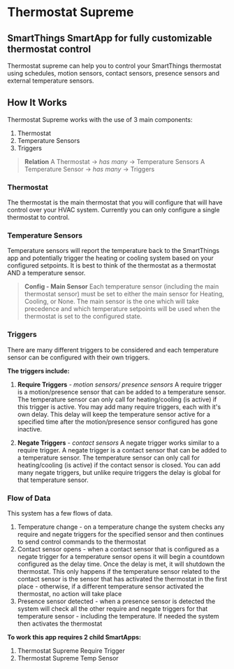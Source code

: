 # Thermostat Supreme
## SmartThings SmartApp for fully customizable thermostat control
Thermostat supreme can help you to control your SmartThings thermostat using schedules, motion sensors, contact sensors, presence sensors and external temperature sensors. 

## How It Works
Thermostat Supreme works with the use of 3 main components:

 1. Thermostat
 2. Temperature Sensors
 3. Triggers

> **Relation**
> A Thermostat -> *has many* -> Temperature Sensors
> A Temperature Sensor -> *has many* -> Triggers

 
### Thermostat
The thermostat is the main thermostat that you will configure that will have control over your HVAC system. Currently you can only configure a single thermostat to control.

### Temperature Sensors
Temperature sensors will report the temperature back to the SmartThings app and potentially trigger the heating or cooling system based on your configured setpoints. 
It is best to think of the thermostat as a thermostat AND a temperature sensor.

> **Config - Main Sensor** 
> Each temperature sensor (including the main thermostat sensor) must be set to either the main sensor for Heating, Cooling, or None. The main sensor is the one which will take precedence and which temperature setpoints will be used when the thermostat is set to the configured state.

### Triggers
There are many different triggers to be considered and each temperature sensor can be configured with their own triggers.

**The triggers include:**

 1. **Require Triggers** - *motion sensors/ presence sensors*
	 A require trigger is a motion/presence sensor that can be added to a temperature sensor. The temperature sensor can only call for heating/cooling (is active) if this trigger is active.
	 You may add many require triggers, each with it's own delay. This delay  will keep the temperature sensor active for a specified time after the motion/presence sensor configured has gone inactive. 
	 
2. **Negate Triggers** - *contact sensors*
	 A negate trigger works similar to a require trigger. A negate trigger is a contact sensor that can be added to a temperature sensor. The temperature sensor can only call for heating/cooling (is active) if the contact sensor is closed. 
	 You can add many negate triggers, but unlike require triggers the delay is global for that temperature sensor.

### Flow of Data
This system has a few flows of data.

 1. Temperature change - on a temperature change the system checks any require and negate triggers for the specified sensor and then continues to send control commands to the thermostat
 2. Contact sensor opens - when a contact sensor that is configured as a negate trigger for a temperature sensor opens it will begin a countdown configured as the delay time. Once the delay is met, it will shutdown the thermostat. This only happens if the temperature sensor related to the contact sensor is the sensor that has activated the thermostat in the first place - otherwise, if a different temperature sensor activated the thermostat, no action will take place
 3. Presence sensor detected - when a presence sensor is detected the system will check all the other require and negate triggers for that temperature sensor - including the temperature. If needed the system then activates the thermostat

**To work this app requires 2 child SmartApps:**
 1. Thermostat Supreme Require Trigger 
 2. Thermostat Supreme Temp Sensor
